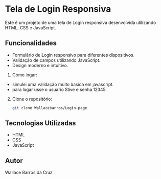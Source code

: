 # Tela de Login Responsiva

Este é um projeto de uma tela de Login responsiva desenvolvida utilizando HTML, CSS e JavaScript.

## Funcionalidades

- Formulário de Login responsivo para diferentes dispositivos.
- Validação de campos utilizando JavaScript.
- Design moderno e intuitivo.

1. Como logar:
  - simulei uma validação muito basica em javascript.
  - para logar usse o usuario Stive e senha 12345.

2. Clone o repositório:

   ```bash
   git clone Wallacebarros/Login-page

## Tecnologias Utilizadas

- HTML
- CSS
- JavaScript

## Autor
Wallace Barros da Cruz

